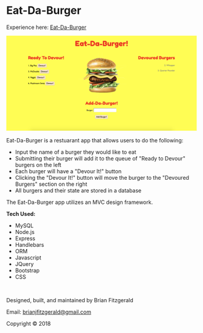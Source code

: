 # Eat-Da-Burger

Experience here: [Eat-Da-Burger](https://guarded-fortress-75099.herokuapp.com/)

![image](public/assets/img/screenshot-burger.png)

Eat-Da-Burger is a restuarant app that allows users to do the following:

* Input the name of a burger they would like to eat
* Submitting their burger will add it to the queue of "Ready to Devour" burgers on the left
* Each burger will have a "Devour It!" button
* Clicking the "Devour It!" button will move the burger to the "Devoured Burgers" section on the right
* All burgers and their state are stored in a database

The Eat-Da-Burger app utilizes an MVC design framework.

**Tech Used:**
* MySQL
* Node.js
* Express
* Handlebars
* ORM
* Javascript
* JQuery
* Bootstrap
* CSS

&nbsp;

Designed, built, and maintained by Brian Fitzgerald

Email: brianjfitzgerald@gmail.com

Copyright &#169; 2018